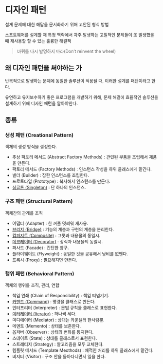 # 디자인 패턴
설계 문제에 대한 해답을 문서화하기 위해 고안된 형식 방법

소프트웨어를 설계할 때 특정 맥락에서 자주 발생하는 고질적인 문제들이 또 발생했을 때 재사용할 할 수 있는 훌륭한 해결책

> 바퀴를 다시 발명하지 마라(Don’t reinvent the wheel)

## 왜 디자인 패턴을 써야하는 가
반복적으로 발생하는 문제에 동일한 솔루션이 적용될 때, 이러한 설계를 패턴이라고 한다.

유연하고 유지보수하기 좋은 프로그램을 개발하기 위해, 문제 해결에 효율적인 솔루션을 설계하기 위해 디자인 패턴을 알아야한다.

## 종류

### 생성 패턴 (Creational Pattern)

객체의 생성 방식을 결정한다. 

-   추상 팩토리 메서드 (Abstract Factory Methods) : 관련된 부품을 조립해서 제품을 만든다.
-   팩토리 메서드 (Factory Methods) : 인스턴스 작성을 하위 클래스에게 맡긴다.
-   빌더 (Builder) : 잡한 인스턴스를 조립한다.
-   프로토타입 (Prototype) : 복사해서 인스턴스를 만든다.
-   [싱글톤 (Singleton)](Singleton.md) : 단 하나의 인스턴스.

### 구조 패턴 (Structural Pattern)

객체간의 관계를 조직

-   어댑터 (Adapter) : 한 꺼풀 덧씌워 재사용.
-   [브리지 (Bridge)](Bridge.md) : 기능의 계층과 구현의 계층을 분리한다.
-   [컴퍼지트 (Composite)](Composite.md) : 그릇과 내용물의 동일시.
-   [데코레이터 (Decorator)](Decorator.md) : 장식과 내용물의 동일시.
-   퍼사드 (Facade) : 간단한 창구.
-   플라이웨이트 (Flyweight) : 동일한 것을 공유해서 낭비를 없앤다.
-   프록시 (Proxy) : 필요해지면 만든다.

### 행위 패턴 (Behavioral Pattern)

객체의 행위를 조직, 관리, 연합

-   책임 연쇄 (Chain of Responsibility) : 책임 떠넘기기.
-   [커맨드 (Command)](CE/OOP/Design_Pattern/Command.md) : 명령을 클래스로 만든다.
-   인터프리터 (Interpreter) : 문법 규칙을 클래스로 표현한다.
-   [이터레이터 (Iterator)](Iterator.md) : 하나씩 세다.
-   미디에이터 (Mediator) : 상대는 카운셀러 한사람뿐.
-   메멘토 (Memento) : 상태를 보존한다.
-   옵저버 (Observer) : 상태의 변화를 통지한다.
-   스테이트 (State) : 상태를 클래스로서 표현한다.
-   스트레티지 (Strategy) : 알고리즘을 모두 교체한다.
-   템플릿 메서드 (Template Meothods) : 체적인 처리를 하위 클래스에게 맡긴다.
-   비지터 (Visitor) : 구조 안을 돌아다니면서 일을 한다.
